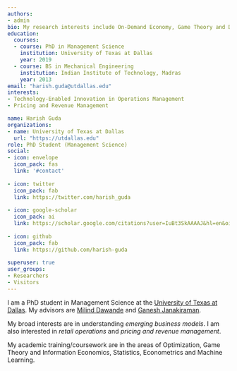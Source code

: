 ```yaml
---
authors:
- admin
bio: My research interests include On-Demand Economy, Game Theory and Data Analytics.
education:
  courses:
  - course: PhD in Management Science
    institution: University of Texas at Dallas
    year: 2019
  - course: BS in Mechanical Engineering
    institution: Indian Institute of Technology, Madras
    year: 2013
email: "harish.guda@utdallas.edu"
interests:
- Technology-Enabled Innovation in Operations Management
- Pricing and Revenue Management

name: Harish Guda 
organizations:
- name: University of Texas at Dallas
  url: "https://utdallas.edu"
role: PhD Student (Management Science)
social:
- icon: envelope
  icon_pack: fas
  link: '#contact'
  
- icon: twitter
  icon_pack: fab
  link: https://twitter.com/harish_guda
  
- icon: google-scholar
  icon_pack: ai
  link: https://scholar.google.com/citations?user=IuBt3SkAAAAJ&hl=en&oi=ao
  
- icon: github
  icon_pack: fab
  link: https://github.com/harish-guda
  
superuser: true
user_groups:
- Researchers
- Visitors
---
```


I am a PhD student in Management Science at the [University of Texas at Dallas](https://jindal.utdallas.edu). My advisors are [Milind Dawande](https://utdallas.edu/~milind) and [Ganesh Janakiraman](https://utdallas.edu/~ganesh). 

My broad interests are in understanding *emerging business models*. I am also interested in *retail operations* and *pricing and revenue management*. 

My academic training/coursework are in the areas of Optimization, Game Theory and Information Economics, Statistics, Econometrics and Machine Learning. 
